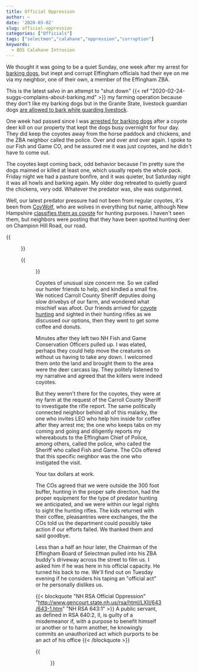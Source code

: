 ```yaml
---
title: Official Oppression
author: ~
date: '2020-03-02'
slug: official-oppression
categories: ["Officials"]
tags: ["selectmen","calahane","oppression","corruption"]
keywords:
  - BOS Calahane Intrusion
---
```


We thought it was going to be a quiet Sunday, one week after my arrest for [barking dogs](http://www.gencourt.state.nh.us/rsa/html/xlv/466/466-31.htm), but inept and corrupt Effingham officials had their eye on me via my neighbor, one of their own, a member of the Effingham ZBA.  

This is the latest salvo in an attempt to "shut down" {{< ref "2020-02-24-suggs-complains-about-barking.md" >}} my farming operation because they don't like my barking dogs but in the Granite State, livestock guardian dogs [are allowed to bark while guarding livestock](http://www.gencourt.state.nh.us/rsa/html/xlv/466/466-31.htm).  

One week had passed since I was [arrested for barking dogs](https://granitegrok.com/blog/2020/02/corruption-in-carroll-county-new-hampshire) after a coyote deer kill on our property that kept the dogs busy overnight for four day. They did keep the coyotes away from the horse paddock and chickens, and the ZBA neighbor called the police. Over and over and over again. I spoke to our Fish and Game CO, and he assured me it was just coyotes, and he didn't have to come out.

The coyotes kept coming back, odd behavior because I'm pretty sure the dogs maimed or killed at least one, which usually repels the whole pack. Friday night we had a pasture bonfire, and it was quieter, but Saturday night it was all howls and barking again. My older dog retreated to quietly guard the chickens, very odd. Whatever the predator was, she was outgunned.  

Well, our latest predator pressure had not been from regular coyotes, it's been from [CoyWolf](https://en.wikipedia.org/wiki/Coywolf), who are wolves in everything but name, although New Hampshire [classifies them as coyote](https://www.unionleader.com/news/animals/experts-howl-at-coywolf-headlines-limited-nh-hunting-season-called-for/article_99696d5b-92eb-5188-90ab-a9ee8e714a56.html) for hunting purposes. I haven't seen them, but neighbors were posting that they have been spotted hunting deer on Champion Hill Road, our road.   

{{<figure src="/img/2020-03-01.png" title="From 'Beautiful Effingham' facebook Page">}}

{{<figure src="/img/2020-03-01 (1).png" title="From 'Beautiful Effingham' facebook Page">}}

Coyotes of unusual size concern me. So we called our hunter friends to help, and kindled a small fire. We noticed Carroll County Sheriff deputies doing slow drivebys of our farm, and wondered what mischief was afoot. Our friends arrived for [coyote hunting](https://www.wildlife.state.nh.us/hunting/small-game-season.html) and sighted in their hunting rifles as we discussed our options, then they went to get some coffee and donuts.  

Minutes after they left two NH Fish and Game Conservation Officers pulled up. I was elated, perhaps they could help move the creatures on without us having to take any down. I welcomed them onto the land and brought them to the area were the deer carcass lay. They politely listened to my narrative and agreed that the killers were indeed coyotes.  

But they weren't there for the coyotes, they were at my farm at the request of the Carroll County Sheriff to investigate the rifle report. The same politically connected neighbor behind all of this malarky, the one who invites LEO who help him inside for coffee after they arrest me; the one who keeps tabs on my coming and going and diligently reports my whereabouts to the Effingham Chief of Police, among others, called the police, who called the Sheriff who called Fish and Game. The COs offered that this specific neighbor was the one who instigated the visit.    

Your tax dollars at work.  

The COs agreed that we were outside the 300 foot buffer, hunting in the proper safe direction, had the proper equipment for the type of predator hunting we anticipated, and we were within our legal rights to sight the hunting rifles. The kids returned with their coffee, pleasantries were exchanges, the the COs told us the department could possibly take action if our efforts failed. We thanked them and said goodbye.  

Less than a half an hour later, the Chairman of the Effingham Board of Selectman pulled into his ZBA buddy's driveway across the street to film us. I asked him if he was here in his official capacity. He turned his back to me. We'll find out on Tuesday evening if he considers his taping an "official act" or he personally dislikes us. 

{{< blockquote "NH RSA Official Oppression" "http://www.gencourt.state.nh.us/rsa/html/LXII/643/643-1.htm" "NH RSA 643:1" >}}
A public servant, as defined in RSA 640:2, II, is guilty of a misdemeanor if, with a purpose to benefit himself or another or to harm another, he knowingly commits an unauthorized act which purports to be an act of his office {{< /blockquote >}}

{{<figure src="/img/IMG20200301_141557.jpg" title="Mike Cahalane, Chair Effingham Board of Selectman, videos our farm while parked in John Peter Davis (ZBA) driveway">}}


<!--more-->
